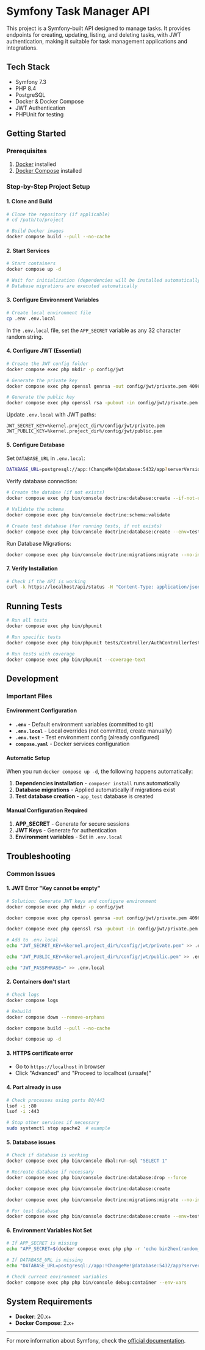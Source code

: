 # Symfony Task Manager API

This project is a Symfony-built API designed to manage tasks. It provides endpoints for creating, updating, listing, and deleting tasks, with JWT authentication, making it suitable for task management applications and integrations.

## Tech Stack
- Symfony 7.3
- PHP 8.4
- PostgreSQL
- Docker & Docker Compose
- JWT Authentication
- PHPUnit for testing

## Getting Started

### Prerequisites
1. [Docker](https://www.docker.com/) installed
2. [Docker Compose](https://docs.docker.com/compose/install/) installed

### Step-by-Step Project Setup

#### 1. Clone and Build
```bash
# Clone the repository (if applicable)
# cd /path/to/project

# Build Docker images
docker compose build --pull --no-cache
```

#### 2. Start Services
```bash
# Start containers
docker compose up -d

# Wait for initialization (dependencies will be installed automatically)
# Database migrations are executed automatically
```

#### 3. Configure Environment Variables
```bash
# Create local environment file
cp .env .env.local
```
In the `.env.local` file, set the `APP_SECRET` variable as any 32 character random string.


#### 4. Configure JWT (Essential)
```bash
# Create the JWT config folder
docker compose exec php mkdir -p config/jwt

# Generate the private key
docker compose exec php openssl genrsa -out config/jwt/private.pem 4096

# Generate the public key
docker compose exec php openssl rsa -pubout -in config/jwt/private.pem -out config/jwt/public.pem
```
Update `.env.local` with JWT paths:
```
JWT_SECRET_KEY=%kernel.project_dir%/config/jwt/private.pem
JWT_PUBLIC_KEY=%kernel.project_dir%/config/jwt/public.pem
```

#### 5. Configure Database
Set `DATABASE_URL` in `.env.local`:
```bash
DATABASE_URL=postgresql://app:!ChangeMe!@database:5432/app?serverVersion=16&charset=utf8
```

Verify database connection:
```bash
# Create the databse (if not exists)
docker compose exec php bin/console doctrine:database:create --if-not-exists

# Validate the schema
docker compose exec php bin/console doctrine:schema:validate

# Create test database (for running tests, if not exists)
docker compose exec php bin/console doctrine:database:create --env=test --if-not-exists
```

Run Database Migrations:
```bash
docker compose exec php bin/console doctrine:migrations:migrate --no-interaction
```

#### 7. Verify Installation
```bash
# Check if the API is working
curl -k https://localhost/api/status -H "Content-Type: application/json"
```

## Running Tests

```bash
# Run all tests
docker compose exec php bin/phpunit

# Run specific tests
docker compose exec php bin/phpunit tests/Controller/AuthControllerTest.php

# Run tests with coverage
docker compose exec php bin/phpunit --coverage-text
```

## Development

### Important Files

#### Environment Configuration
- **`.env`** - Default environment variables (committed to git)
- **`.env.local`** - Local overrides (not committed, create manually)  
- **`.env.test`** - Test environment config (already configured)
- **`compose.yaml`** - Docker services configuration

#### Automatic Setup
When you run `docker compose up -d`, the following happens automatically:
1. **Dependencies installation** - `composer install` runs automatically
2. **Database migrations** - Applied automatically if migrations exist
3. **Test database creation** - `app_test` database is created

#### Manual Configuration Required
1. **APP_SECRET** - Generate for secure sessions
2. **JWT Keys** - Generate for authentication
3. **Environment variables** - Set in `.env.local`

## Troubleshooting

### Common Issues

#### 1. JWT Error "Key cannot be empty"
```bash
# Solution: Generate JWT keys and configure environment
docker compose exec php mkdir -p config/jwt

docker compose exec php openssl genrsa -out config/jwt/private.pem 4096

docker compose exec php openssl rsa -pubout -in config/jwt/private.pem -out config/jwt/public.pem

# Add to .env.local
echo "JWT_SECRET_KEY=%kernel.project_dir%/config/jwt/private.pem" >> .env.local

echo "JWT_PUBLIC_KEY=%kernel.project_dir%/config/jwt/public.pem" >> .env.local

echo "JWT_PASSPHRASE=" >> .env.local
```

#### 2. Containers don't start
```bash
# Check logs
docker compose logs

# Rebuild
docker compose down --remove-orphans

docker compose build --pull --no-cache

docker compose up -d
```

#### 3. HTTPS certificate error
- Go to `https://localhost` in browser
- Click "Advanced" and "Proceed to localhost (unsafe)"

#### 4. Port already in use
```bash
# Check processes using ports 80/443
lsof -i :80
lsof -i :443

# Stop other services if necessary
sudo systemctl stop apache2  # example
```

#### 5. Database issues
```bash
# Check if database is working
docker compose exec php bin/console dbal:run-sql "SELECT 1"

# Recreate database if necessary
docker compose exec php bin/console doctrine:database:drop --force

docker compose exec php bin/console doctrine:database:create

docker compose exec php bin/console doctrine:migrations:migrate --no-interaction

# For test database
docker compose exec php bin/console doctrine:database:create --env=test --if-not-exists
```

#### 6. Environment Variables Not Set
```bash
# If APP_SECRET is missing
echo "APP_SECRET=$(docker compose exec php php -r 'echo bin2hex(random_bytes(32));')" >> .env.local

# If DATABASE_URL is missing
echo "DATABASE_URL=postgresql://app:!ChangeMe!@database:5432/app?serverVersion=15&charset=utf8" >> .env.local

# Check current environment variables
docker compose exec php php bin/console debug:container --env-vars
```

## System Requirements

- **Docker**: 20.x+
- **Docker Compose**: 2.x+

---

For more information about Symfony, check the [official documentation](https://symfony.com/doc).
